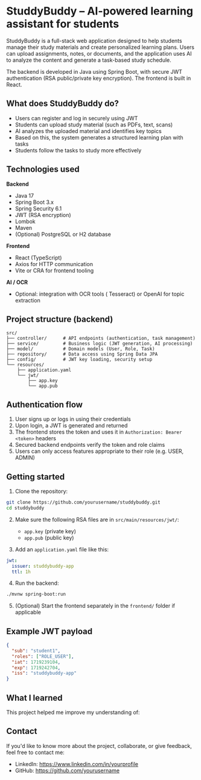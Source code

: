 
# StuddyBuddy – AI-powered learning assistant for students

StuddyBuddy is a full-stack web application designed to help students manage their study materials and create personalized learning plans. Users can upload assignments, notes, or documents, and the application uses AI to analyze the content and generate a task-based study schedule.

The backend is developed in Java using Spring Boot, with secure JWT authentication (RSA public/private key encryption). The frontend is built in React.

## What does StuddyBuddy do?

- Users can register and log in securely using JWT
- Students can upload study material (such as PDFs, text, scans)
- AI analyzes the uploaded material and identifies key topics
- Based on this, the system generates a structured learning plan with tasks
- Students follow the tasks to study more effectively

## Technologies used

**Backend**
- Java 17
- Spring Boot 3.x
- Spring Security 6.1
- JWT (RSA encryption)
- Lombok
- Maven
- (Optional) PostgreSQL or H2 database

**Frontend**
- React (TypeScript)
- Axios for HTTP communication
- Vite or CRA for frontend tooling

**AI / OCR**
- Optional: integration with OCR tools ( Tesseract) or OpenAI for topic extraction

## Project structure (backend)

```
src/
├── controller/      # API endpoints (authentication, task management)
├── service/         # Business logic (JWT generation, AI processing)
├── model/           # Domain models (User, Role, Task)
├── repository/      # Data access using Spring Data JPA
├── config/          # JWT key loading, security setup
└── resources/
    ├── application.yaml
    └── jwt/
        ├── app.key
        └── app.pub
```

## Authentication flow

1. User signs up or logs in using their credentials
2. Upon login, a JWT is generated and returned
3. The frontend stores the token and uses it in `Authorization: Bearer <token>` headers
4. Secured backend endpoints verify the token and role claims
5. Users can only access features appropriate to their role (e.g. USER, ADMIN)

## Getting started

1. Clone the repository:

```bash
git clone https://github.com/yourusername/studdybuddy.git
cd studdybuddy
```

2. Make sure the following RSA files are in `src/main/resources/jwt/`:
   - `app.key` (private key)
   - `app.pub` (public key)

3. Add an `application.yaml` file like this:

```yaml
jwt:
  issuer: studdybuddy-app
  ttl: 1h
```

4. Run the backend:

```bash
./mvnw spring-boot:run
```

5. (Optional) Start the frontend separately in the `frontend/` folder if applicable

## Example JWT payload

```json
{
  "sub": "student1",
  "roles": ["ROLE_USER"],
  "iat": 1719239104,
  "exp": 1719242704,
  "iss": "studdybuddy-app"
}
```

## What I learned

This project helped me improve my understanding of:


## Contact

If you'd like to know more about the project, collaborate, or give feedback, feel free to contact me:

- LinkedIn: https://www.linkedin.com/in/yourprofile
- GitHub: https://github.com/yourusername

